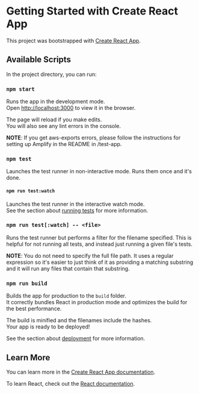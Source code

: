 # Getting Started with Create React App

This project was bootstrapped with [Create React App](https://github.com/facebook/create-react-app).

## Available Scripts

In the project directory, you can run:

### `npm start`

Runs the app in the development mode.\
Open [http://localhost:3000](http://localhost:3000) to view it in the browser.

The page will reload if you make edits.\
You will also see any lint errors in the console.

**NOTE**: If you get aws-exports errors, please follow the instructions for setting up Amplify in the README in /test-app.

### `npm test`

Launches the test runner in non-interactive mode. Runs them once and it's done.

#### `npm run test:watch`

Launches the test runner in the interactive watch mode.\
See the section about [running tests](https://facebook.github.io/create-react-app/docs/running-tests) for more information.

### `npm run test[:watch] -- <file>`

Runs the test runner but performs a filter for the filename specified. This is helpful for not running all tests, and instead just running a given file's tests.

**NOTE**: You do not need to specify the full file path. It uses a regular expression so it's easier to just think of it as providing a matching substring and it will run any files that contain that substring.

### `npm run build`

Builds the app for production to the `build` folder.\
It correctly bundles React in production mode and optimizes the build for the best performance.

The build is minified and the filenames include the hashes.\
Your app is ready to be deployed!

See the section about [deployment](https://facebook.github.io/create-react-app/docs/deployment) for more information.

## Learn More

You can learn more in the [Create React App documentation](https://facebook.github.io/create-react-app/docs/getting-started).

To learn React, check out the [React documentation](https://reactjs.org/).
